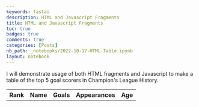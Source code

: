 ```yaml
---
keywords: fastai
description: HTML and Javascript Fragments
title: HTML and Javascript Fragments
toc: true
badges: true
comments: true
categories: [Posts]
nb_path: _notebooks/2022-10-17-HTML-Table.ipynb
layout: notebook
---
```


<!--
#################################################
### THIS FILE WAS AUTOGENERATED! DO NOT EDIT! ###
#################################################
# file to edit: _notebooks/2022-10-17-HTML-Table.ipynb
-->

<div class="container" id="notebook-container">
        
<div class="cell border-box-sizing text_cell rendered"><div class="inner_cell">
<div class="text_cell_render border-box-sizing rendered_html">
<p>I will demonstrate usage of both HTML fragments and Javascript to make a table of the top 5 goal scorers in Champion's League History.</p>

</div>
</div>
</div>
<div class="cell border-box-sizing text_cell rendered"><div class="inner_cell">
<div class="text_cell_render border-box-sizing rendered_html">
<p><script>
    var statistics = [
        {id: 1, name: "Cristiano Ronaldo", Goals: 140, Appearances: 183, Age: 37},
        {id: 2, name: "Lionel Messi", Goals: 127, Appearances: 159, Age: 35},
        {id: 3, name: "Robert Lewandowski", Goals: 91, Appearances: 110, Age: 34},
        {id: 4, name: "Karim Benzema", Goals: 86, Appearances: 145, Age: 34},
        {id: 5, name: "Raul", Goals: 71, Appearances: 142, Age: 45}
]
</script></p>
<table class="table table-hover table-dark table-striped">
<tr>
    <th>Rank</th>
    <th>Name</th>
    <th>Goals</th>
    <th>Appearances</th>
    <th>Age</th>
</tr>
<script>
    var output = "";
    for (index in statistics) {
        output += '<tr><td>';
        output += statistics[index].id;
        output += '</td>';
        output += '<td>';
        output += statistics[index].name;
        output += '</td>';
        output += '<td>';
        output += statistics[index].Goals;
        output += '</td>';
        output += '<td>';
        output += statistics[index].Appearances;
        output += '</td>';
        output += '<td>';
        output += statistics[index].Age;
        output += '</td>';
        output += '</tr>';
    }
    document.write(output);
</script>
</table>
</div>
</div>
</div>
</div>
 

